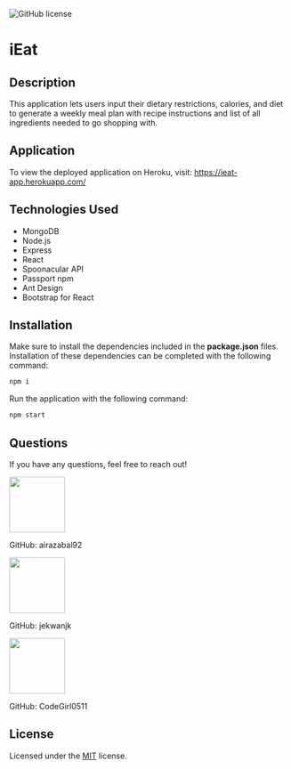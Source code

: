 ![GitHub license](https://img.shields.io/badge/license-MIT-blue.svg)

# iEat

## Description

This application lets users input their dietary restrictions, calories, and diet to generate a weekly meal plan with recipe instructions and list of all ingredients needed to go shopping with.

## Application

To view the deployed application on Heroku, visit:
<a href="https://ieat-app.herokuapp.com/" target="_blank"> https://ieat-app.herokuapp.com/</a>

## Technologies Used

- MongoDB
- Node.js
- Express
- React
- Spoonacular API
- Passport npm
- Ant Design
- Bootstrap for React

## Installation

Make sure to install the dependencies included in the <b>package.json</b> files.
Installation of these dependencies can be completed with the following command:

```sh
npm i
```

Run the application with the following command:

```sh
npm start
```

## Questions

If you have any questions, feel free to reach out!

 <img src="https://avatars0.githubusercontent.com/u/60761756?v=4" width="100">
  
 GitHub: airazabal92

  <img src="https://avatars0.githubusercontent.com/u/62856193?v=4" width="100">
  
 GitHub: jekwanjk

  <img src="https://avatars0.githubusercontent.com/u/63438230?v=4" width="100">
  
 GitHub: CodeGirl0511

## License

Licensed under the [MIT](https://github.com/microsoft/vscode/blob/master/LICENSE.txt) license.
